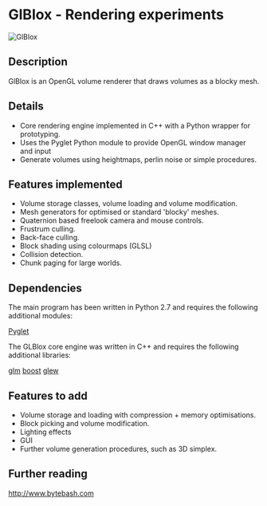 GlBlox - Rendering experiments
==============================

![GlBlox](http://www.bytebash.com/files/glblox.png "GlBlox")

Description
-----------

GlBlox is an OpenGL volume renderer that draws volumes as a blocky mesh.


Details
-------

* Core rendering engine implemented in C++ with a Python wrapper for prototyping.
* Uses the Pyglet Python module to provide OpenGL window manager and input
* Generate volumes using heightmaps, perlin noise or simple procedures.

Features implemented
--------------------

* Volume storage classes, volume loading and volume modification.
* Mesh generators for optimised or standard 'blocky' meshes.
* Quaternion based freelook camera and mouse controls.
* Frustrum culling.
* Back-face culling.
* Block shading using colourmaps (GLSL)
* Collision detection.
* Chunk paging for large worlds.

Dependencies
------------

The main program has been written in Python 2.7 and requires the following additional modules:

[Pyglet](http://www.pyglet.org/ "Pyglet")

The GLBlox core engine was written in C++ and requires the following additional libraries:

[glm](http://glm.g-truc.net/0.9.5/index.html "GLM")
[boost](http://www.boost.org/ "Boost")
[glew](http://glew.sourceforge.net/ "GLEW")

Features to add
---------------

* Volume storage and loading with compression + memory optimisations.
* Block picking and volume modification.
* Lighting effects
* GUI
* Further volume generation procedures, such as 3D simplex.

Further reading
--------------------

http://www.bytebash.com